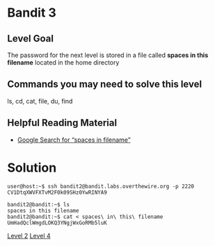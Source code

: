 <h1>Bandit 3</h1>

<h2 id="level-goal">Level Goal</h2>
<p>The password for the next level is stored in a file called <strong>spaces
in this filename</strong> located in the home directory</p>

<h2 id="commands-you-may-need-to-solve-this-level">Commands you may need to solve this level</h2>
<p>ls, cd, cat, file, du, find</p>

<h2 id="helpful-reading-material">Helpful Reading Material</h2>
<ul>
  <li><a href="https://www.google.com/search?q=spaces+in+filename">Google Search for “spaces in filename”</a></li>
</ul>


<h1>Solution</h1>

```
user@host:~$ ssh bandit2@bandit.labs.overthewire.org -p 2220
CV1DtqXWVFXTvM2F0k09SHz0YwRINYA9

bandit2@bandit:~$ ls
spaces in this filename
bandit2@bandit:~$ cat < spaces\ in\ this\ filename
UmHadQclWmgdLOKQ3YNgjWxGoRMb5luK
```

<a href="bandit/tasks/bandit2.md">Level 2</a>
<a href="bandit/tasks/bandit4.md">Level 4</a>
